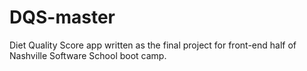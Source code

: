DQS-master
==========

Diet Quality Score app written as the final project for front-end half of Nashville Software School boot camp.
